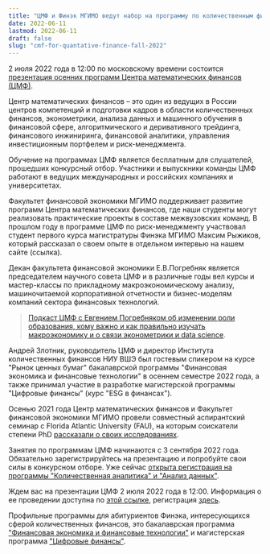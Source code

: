 ```yaml
---
title: "ЦМФ и Финэк МГИМО ведут набор на программу по количественным финансам"
date: 2022-06-11
lastmod: 2022-06-11
draft: false
slug: "cmf-for-quantative-finance-fall-2022"
---
```


2 июля 2022 года в 12:00 по московскому времени состоится [презентация осенних программ Центра математических финансов (ЦМФ)](https://vk.com/cmf_russia?w=wall-42556983_2890).

Центр математических финансов – это один из ведущих в России центров компетенций и подготовки кадров в области количественных финансов, эконометрики, анализа данных и машинного обучения в финансовой сфере, алгоритмического и деривативного трейдинга, финансового инжиниринга, финансовой аналитики, управления инвестиционным портфелем и риск-менеджмента.

Обучение на программах ЦМФ является бесплатным для слушателей, прошедших конкурсный отбор. Участники и выпускники команды ЦМФ работают в ведущих международных и российских компаниях и университетах.

Факультет финансовой экономики МГИМО поддерживает развитие программ Центра математических финансов, где наши студенты могут реализовать практические проекты в составе межвузовских команд. В прошлом году в программе ЦМФ по риск-менеджменту участвовал студент первого курса магистратуры Финэка МГИМО Максим Рыжиков, который рассказал о своем опыте в отдельном интервью на нашем сайте (ссылка).

Декан факультета финансовой экономики Е.В.Погребняк является председателем научного совета ЦМФ и в различные годы вел курсы и мастер-классы по прикладному макроэкономическому анализу, машиночитаемой корпоративной отчетности и бизнес-моделям компаний сектора финансовых технологий.

> [Подкаст ЦМФ с Евгением Погребняком об изменении роли образования, кому важно и как правильно изучать макроэкономику и о связи эконометрики и data science](https://vk.com/podcast-42556983_456239034).

Андрей Злотник, руководитель ЦМФ и директор Института количественных финансов НИУ ВШЭ был гостевым спикером на курсе "Рынок ценных бумаг" бакалаврской программы "Финансовая экономика и финансовые технологии" в осеннем семестре 2022 года, а также принимал участие в разработке магистерской программы "Цифровые финансы" (курс "ESG в финансах").

Осенью 2021 года Центр математических финансов и Факультет финансовой экономики МГИМО провели совместный аспирантский семинар с Florida Atlantic University (FAU), на которым соискатели степени PhD [рассказали о своих исследованиях](https://finec.mgimo.ru/blog/fau-phd-seminar/).

Занятия по программам ЦМФ начинаются с 3 сентября 2022 года. Обязательно зарегистрируйтесь на презентацию и попробуйте свои силы в конкурсном отборе. Уже сейчас [открыта регистрация на программы "Количественная аналитика" и "Анализ данных"](<https://vk.com/cmf_russia?w=wall-42556983_2880>).

Ждем вас на презентации ЦМФ 2 июля 2022 года в 12:00. Информация о ее проведении доступна по [этой ссылке](https://vk.com/cmf_russia?w=wall-42556983_2890), регистрация [здесь](https://docs.google.com/forms/d/e/1FAIpQLSdDWqsVNzNyR4tRwjusOtSDrm--b3w9L7hMpejnDtJi_ebsWw/viewform).

Профильные программы для абитуриентов Финэка, интересующихся сферой количественных финансов, это бакалаврская программа ["Финансовая экономика и финансовые технологии"](https://finec.mgimo.ru/program/undergrad/economics/) и магистерская программа ["Цифровые финансы"](https://finec.mgimo.ru/program/masters/digital-finance/).
